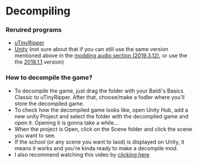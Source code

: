 # Decompiling
### Reruired programs
- [uTinyRipper](https://sourceforge.net/projects/utinyripper/files/)
- [Unity](https://unity3d.com/get-unity/download/archive) (not sure about that if you can still use the same version mentioned above in the [modding audio section (2019.3.12)](#required-programs), or use the the [2018.1.1](https://unity3d.com/unity/whatsnew/unity-2018.1.1) version)
### How to decompile the game?
- To decompile the game, just drag the folder with your Baldi's Basics Classic to uTinyRipper. After that, choose/make a fodler where you'll store the decompiled game.
- To check how the decompiled game looks like, open Unity Hub, add a new unity Project and select the folder with the decompiled game and open it. Opening it is gonna take a while...
- When the project is Open, click on the Scene folder and click the scene you want to see.
- If the school (or any scene you want to laod) is displayed on Unity, it means it works and you're kinda ready to make a decompile mod.
- I also recommend watching this video by [clicking here](https://youtu.be/ZDs7Rn9pVVM?t=364)